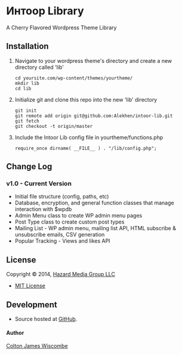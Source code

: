 Интоор Library
==============
A Cherry Flavored Wordpress Theme Library


Installation
------------
1. Navigate to your wordpress theme's directory and create a new directory called 'lib'

	```
	cd yoursite.com/wp-content/themes/yourtheme/
	mkdir lib
	cd lib
	```

2. Initialize git and clone this repo into the new 'lib' directory

	```
	git init
	git remote add origin git@github.com:Alekhen/intoor-lib.git
	git fetch
	git checkout -t origin/master
	```

3. Include the Intoor Lib config file in yourtheme/functions.php

	```
	require_once dirname( __FILE__ ) . "/lib/config.php";
	```


Change Log
----------
### v1.0 - Current Version
* Initial file structure (config, paths, etc)
* Database, encryption, and general function classes that manage interaction with $wpdb
* Admin Menu class to create WP admin menu pages
* Post Type class to create custom post types
* Mailing List - WP admin menu, mailing list API, HTML subscribe & unsubscribe emails, CSV generation
* Popular Tracking - Views and likes API


License
-------
Copyright © 2014, [Hazard Media Group LLC](http://hazardmediagroup.com)

* [MIT License](https://github.com/Alekhen/intoor/blob/master/LICENSE)


Development
-----------
* Source hosted at [GitHub](https://github.com/Alekhen/intoor).

#### Author
[Colton James Wiscombe](http://coltonjameswiscombe.com)
